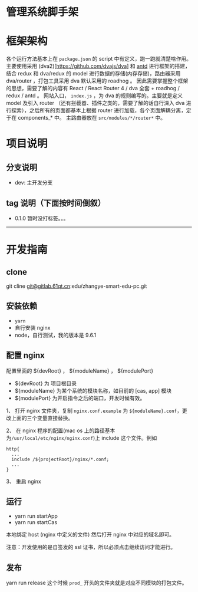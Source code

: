 管理系统脚手架
===

# 框架架构
各个运行方法基本上在 `package.json` 的 script 中有定义，跑一跑就清楚啥作用。
主要使用采用 (dva2)[https://github.com/dvajs/dva] 和 [antd](https://ant.design/index-cn) 进行框架的搭建，结合 redux 和 dva/redux 的 model 进行数据的存储(内存存储)，路由器采用 dva/router ，打包工具采用 dva 默认采用的 roadhog 。
因此需要掌握整个框架的思想，需要了解的内容有 React / React Router 4 / dva 全套 + roadhog / redux / antd 。
网站入口， `index.js` ，为 dva 的规则编写的。主要就是定义 model 及引入 router （还有拦截器、插件之类的，需要了解的话自行深入 dva 进行探索），之后所有的页面都基本上根据 router 进行加载，各个页面解耦分离，定于在 components_* 中。
主路由器放在 `src/modules/*/router*` 中。

# 项目说明

## 分支说明

- dev: 主开发分支

## tag 说明（下面按时间倒叙）

- 0.1.0 暂时没打标签。。。

---

# 开发指南

## clone
git cline git@gitlab.61qt.cn:edu/zhangye-smart-edu-pc.git

## 安装依赖

- `yarn`
- 自行安装 nginx
- node，自行测试，我的版本是 9.6.1

## 配置 nginx
配置里面的 ${devRoot} ， ${moduleName} ， ${modulePort}

- ${devRoot} 为 项目根目录
- ${moduleName} 为某个系统的模块名称，如目前的 [cas, app] 模块
- ${modulePort} 为开启指令之后的端口，开发时候有效。

1、 打开 nginx 文件夹，复制 `nginx.conf.example` 为 `${moduleName}.conf`，更改上面的三个变量直接替换。

2、 在 nginx 程序的配置(mac os 上的路径基本为`/usr/local/etc/nginx/nginx.conf`)上 include 这个文件。例如
```
http{
  ...
  include /${projectRoot}/nginx/*.conf;
  ...
}
```
3、 重启 nginx

## 运行
- yarn run startApp
- yarn run startCas

本地绑定 host (nginx 中定义的文件)
然后打开 nginx 中对应的域名即可。

注意：开发使用的是自签发的 ssl 证书，所以必须点击继续访问才能进行。

## 发布
yarn run release
这个时候 `prod_` 开头的文件夹就是对应不同模块的打包文件。
